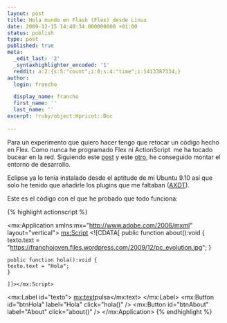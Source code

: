 ```yaml
---
layout: post
title: Hola mundo en Flash (Flex) desde Linux
date: 2009-12-15 14:40:34.000000000 +01:00
status: publish
type: post
published: true
meta:
  _edit_last: '2'
  _syntaxhighlighter_encoded: '1'
  reddit: a:2:{s:5:"count";i:0;s:4:"time";i:1413387334;}
author:
  login: francho

  display_name: francho
  first_name: ''
  last_name: ''
excerpt: !ruby/object:Hpricot::Doc
  
---
```

Para un experimento que quiero hacer tengo que retocar un código hecho en Flex. Como nunca he programado Flex ni ActionScript  me ha tocado bucear en la red. Siguiendo este [post](http://netpatia.blogspot.com/2009/09/flash-development-on-linux.html) y este [otro](http://netpatia.blogspot.com/2009/09/flash-development-on-linux-ii.html), he conseguido montar el entorno de desarrollo.

Eclipse ya lo tenía instalado desde el aptitude de mi Ubuntu 9.10 así que solo he tenido que añadirle los plugins que me faltaban ([AXDT](http://www.axdt.org)).

Este es el código con el que he probado que todo funciona:

{% highlight actionscript %}
<?xml version="1.0" encoding="utf-8"?>
<mx:Application xmlns:mx="http://www.adobe.com/2006/mxml"
                layout="vertical">
  <mx:Script>
    <![CDATA[
    public function about():void {
    texto.text = "https://franchojoven.files.wordpress.com/2009/12/pc_evolution.jpg";
    }

    public function hola():void {
    texto.text = "Hola";
    }

    ]]></mx:Script>
  <mx:Label id="texto">
    <mx:text>pulsa</mx:text>
  </mx:Label>
  <mx:Button id="btnHola" label="Hola" click="hola()" />
  <mx:Button id="btnAbout" label="About" click="about()" />
</mx:Application>
{% endhighlight %}
